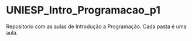 # UNIESP_Intro_Programacao_p1
 
Repositorio com as aulas de Introdução a Programação. Cada pasta é uma aula.